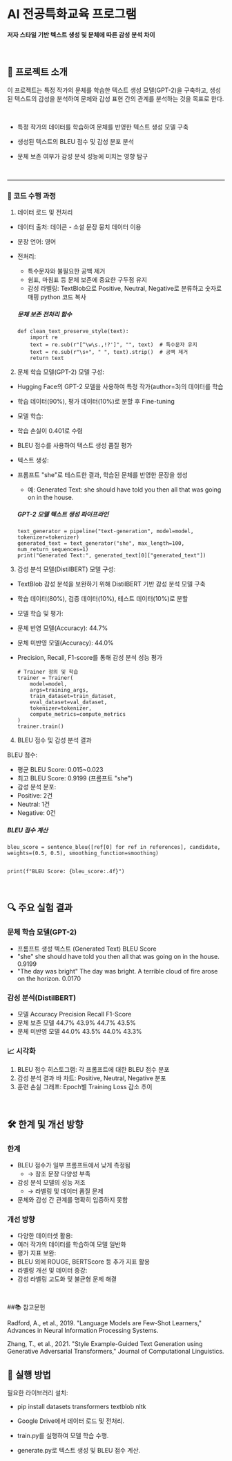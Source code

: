 # AI 전공특화교육 프로그램
**저자 스타일 기반 텍스트 생성 및 문체에 따른 감성 분석 차이**

<br/>

## 📖 프로젝트 소개
이 프로젝트는 특정 작가의 문체를 학습한 텍스트 생성 모델(GPT-2)을 구축하고, 생성된 텍스트의 감성을 분석하여 문체와 감성 표현 간의 관계를 분석하는 것을 목표로 한다. 


<br/>

* 특정 작가의 데이터를 학습하여 문체를 반영한 텍스트 생성 모델 구축
  
* 생성된 텍스트의 BLEU 점수 및 감성 분포 분석
  
* 문체 보존 여부가 감성 분석 성능에 미치는 영향 탐구
<br/>

----
### 🚀 코드 수행 과정
1. 데이터 로드 및 전처리
  * 데이터 출처: 데이콘 - 소설 문장 뭉치 데이터 이용 
  * 문장 언어: 영어 


* 전처리:
  - 특수문자와 불필요한 공백 제거
  - 쉼표, 마침표 등 문체 보존에 중요한 구두점 유지
  - 감성 라벨링: TextBlob으로 Positive, Neutral, Negative로 분류하고 숫자로 매핑
python
코드 복사

  #####    문체 보존 전처리 함수
  ```
  def clean_text_preserve_style(text):
      import re
      text = re.sub(r"[^\w\s.,!?']", "", text)  # 특수문자 유지
      text = re.sub(r"\s+", " ", text).strip()  # 공백 제거
      return text
  ```

  
2. 문체 학습 모델(GPT-2)
모델 구성:
  - Hugging Face의 GPT-2 모델을 사용하여 특정 작가(author=3)의 데이터를 학습
  - 학습 데이터(90%), 평가 데이터(10%)로 분할 후 Fine-tuning
  - 모델 학습:
  - 학습 손실이 0.401로 수렴
  - BLEU 점수를 사용하여 텍스트 생성 품질 평가
  - 텍스트 생성:
  - 프롬프트 "she"로 테스트한 결과, 학습된 문체를 반영한 문장을 생성
     - 예: Generated Text: she should have told you then all that was going on in the house.


    ##### GPT-2 모델 텍스트 생성 파이프라인
    ```
    text_generator = pipeline("text-generation", model=model, tokenizer=tokenizer)
    generated_text = text_generator("she", max_length=100, num_return_sequences=1)
    print("Generated Text:", generated_text[0]["generated_text"])
    ```


3. 감성 분석 모델(DistilBERT)
모델 구성:
  * TextBlob 감성 분석을 보완하기 위해 DistilBERT 기반 감성 분석 모델 구축
  * 학습 데이터(80%), 검증 데이터(10%), 테스트 데이터(10%)로 분할
  * 모델 학습 및 평가:
  * 문체 반영 모델(Accuracy): 44.7%
  * 문체 미반영 모델(Accuracy): 44.0%
  * Precision, Recall, F1-score를 통해 감성 분석 성능 평가


    ```
    # Trainer 정의 및 학습
    trainer = Trainer(
        model=model,
        args=training_args,
        train_dataset=train_dataset,
        eval_dataset=val_dataset,
        tokenizer=tokenizer,
        compute_metrics=compute_metrics
    )
    trainer.train()
    ```

4. BLEU 점수 및 감성 분석 결과

   
  BLEU 점수:
* 평균 BLEU Score: 0.015~0.023
* 최고 BLEU Score: 0.9199 (프롬프트 "she")
* 감성 분석 분포:
* Positive: 2건
* Neutral: 1건
* Negative: 0건

##### BLEU 점수 계산

```
bleu_score = sentence_bleu([ref[0] for ref in references], candidate, weights=(0.5, 0.5), smoothing_function=smoothing)


print(f"BLEU Score: {bleu_score:.4f}")
```

<br/>


## 🔍 주요 실험 결과
### 문체 학습 모델(GPT-2)
  - 프롬프트	생성 텍스트 (Generated Text)	BLEU Score
  - "she"	she should have told you then all that was going on in the house.	0.9199
  - "The day was bright"	The day was bright. A terrible cloud of fire arose on the horizon.	0.0170
### 감성 분석(DistilBERT)
  - 모델	Accuracy	Precision	Recall	F1-Score
  - 문체 보존 모델	44.7%	43.9%	44.7%	43.5%
  - 문체 미반영 모델	44.0%	43.5%	44.0%	43.3%

### 📈 시각화
1. BLEU 점수 히스토그램: 각 프롬프트에 대한 BLEU 점수 분포
2. 감성 분석 결과 바 차트:
Positive, Neutral, Negative 분포
3. 훈련 손실 그래프: Epoch별 Training Loss 감소 추이
<br/>

## 🛠 한계 및 개선 방향
### 한계
  - BLEU 점수가 일부 프롬프트에서 낮게 측정됨
    -   → 참조 문장 다양성 부족
  - 감성 분석 모델의 성능 저조
    - → 라벨링 및 데이터 품질 문제
  - 문체와 감성 간 관계를 명확히 입증하지 못함
    

### 개선 방향
  - 다양한 데이터셋 활용:
  - 여러 작가의 데이터를 학습하여 모델 일반화
  - 평가 지표 보완:
  - BLEU 외에 ROUGE, BERTScore 등 추가 지표 활용
  - 라벨링 개선 및 데이터 증강:
  - 감성 라벨링 고도화 및 불균형 문제 해결
<br/>

##📚 참고문헌


Radford, A., et al., 2019. "Language Models are Few-Shot Learners," Advances in Neural Information Processing Systems.


Zhang, T., et al., 2021. "Style Example-Guided Text Generation using Generative Adversarial Transformers," Journal of Computational Linguistics.
<br/>


## 📝 실행 방법
필요한 라이브러리 설치:
- pip install datasets transformers textblob nltk


- Google Drive에서 데이터 로드 및 전처리.


- train.py를 실행하여 모델 학습 수행.


- generate.py로 텍스트 생성 및 BLEU 점수 계산.
